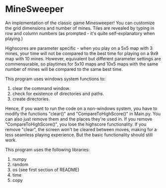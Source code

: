 # MineSweeper

An implementation of the classic game Minesweeper!
You can customize the grid dimensions and number of mines.
Tiles are revealed by typing in row and column numbers (as prompted -
it's quite self-explanatory when playing.)

Highscores are parameter specific - when you play on a 5x5 map with 3 mines,
your time will not be compared to the best time for playing on a 9x9 map with 10
mines. However, equivalent but different parameter settings are commensurable, so
playtimes for 5x10 maps and 10x5 maps with the same number of mines will be
compared to the same best time.

This program uses windows system functions to:
1. clear the command window.
2. check for existence of directories and paths.
3. create directories.

Hence, if you want to run the code on a non-windows system,
you have to modify the functions "clear()" and "CompareToHighScore()" in Main.py.
You can also just remove them and the places they're used in.
If you remove "CompareToHighScore()", you lose the highscore functionality.
If you remove "clear", the screen won't be cleared between moves, making for 
a less seamless playing experience. But the basic functionality should still
work.

This program uses the following libraries:
1. numpy
2. random
3. os (see first section of README)
4. time
5. copy
